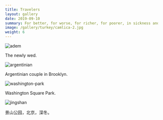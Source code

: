 ```yaml
---
title: Travelers
layout: gallery
date: 2019-09-10
summary: For better, for worse, for richer, for poorer, in sickness and in health, until death do you part.
image: /gallery/turkey/camlica-2.jpg
weight: 6
---
```


![adem](/gallery/turkey/camlica-2.jpg)

The newly wed.

![argentinian](/gallery/turkey/argentinian-couple.jpg)

Argentinian couple in Brooklyn.

![washington-park](/gallery/turkey/washington-park-couple.jpg)

Washington Square Park.

![jingshan](/gallery/china_2019/couple-on-jingshan.jpg)

景山公园，北京，深冬。
